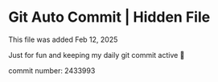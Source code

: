 # Git Auto Commit | Hidden File

This file was added Feb 12, 2025

Just for fun and keeping my daily git commit active 🤪

commit number: 2433993
